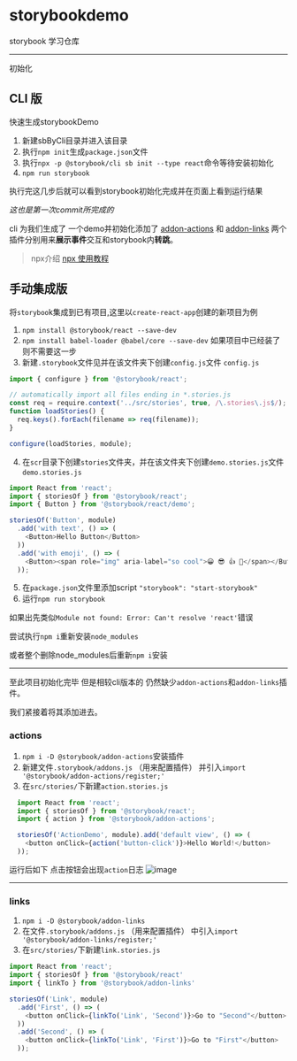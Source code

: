 # storybookdemo
storybook 学习仓库

---
初始化
## CLI 版
快速生成storybookDemo
1. 新建sbByCli目录并进入该目录 
2. 执行`npm init`生成`package.json`文件
3. 执行`npx -p @storybook/cli sb init --type react`命令等待安装初始化
4. `npm run storybook`

执行完这几步后就可以看到storybook初始化完成并在页面上看到运行结果

*这也是第一次commit所完成的*

cli 为我们生成了 一个demo并初始化添加了
[addon-actions](https://github.com/storybookjs/storybook/tree/master/addons/actions)
和
[addon-links](https://github.com/storybookjs/storybook/tree/master/addons/links)
两个插件分别用来**展示事件**交互和storybook内**转跳**。

> npx介绍  [npx 使用教程](http://www.ruanyifeng.com/blog/2019/02/npx.html)

## 手动集成版
将`storyboo`k集成到已有项目,这里以`create-react-app`创建的新项目为例
1. `npm install @storybook/react --save-dev`
2. `npm install babel-loader @babel/core --save-dev` 如果项目中已经装了 则不需要这一步
3. 新建`.storybook`文件见并在该文件夹下创建`config.js`文件
`config.js`
```js
import { configure } from '@storybook/react';

// automatically import all files ending in *.stories.js
const req = require.context('../src/stories', true, /\.stories\.js$/);
function loadStories() {
  req.keys().forEach(filename => req(filename));
}

configure(loadStories, module);

```
4. 在`scr`目录下创建`stories`文件夹，并在该文件夹下创建`demo.stories.js`文件
`demo.stories.js`
```js
import React from 'react';
import { storiesOf } from '@storybook/react';
import { Button } from '@storybook/react/demo';

storiesOf('Button', module)
  .add('with text', () => (
    <Button>Hello Button</Button>
  ))
  .add('with emoji', () => (
    <Button><span role="img" aria-label="so cool">😀 😎 👍 💯</span></Button>
  ));   
```
5. 在`package.json`文件里添加script `"storybook": "start-storybook"`
6. 运行`npm run storybook`

如果出先类似`Module not found: Error: Can't resolve 'react'`错误 

尝试执行`npm i`重新安装`node_modules`

或者整个删除node_modules后重新`npm i`安装

---
至此项目初始化完毕 但是相较cli版本的 仍然缺少`addon-actions`和`addon-links`插件。

我们紧接着将其添加进去。
 
 ### actions
1. `npm i -D @storybook/addon-actions`安装插件
2. 新建文件`.storybook/addons.js` （用来配置插件） 并引入`import '@storybook/addon-actions/register;'`
3. 在`src/stories/`下新建`action.stories.js`
```js
  import React from 'react';
  import { storiesOf } from '@storybook/react';
  import { action } from '@storybook/addon-actions';

  storiesOf('ActionDemo', module).add('default view', () => (
    <button onClick={action('button-click')}>Hello World!</button>
  ));
```
运行后如下 点击按钮会出现`action`日志
![image](https://user-images.githubusercontent.com/19797724/63237750-da3e7800-c275-11e9-94be-c46e7bb83eca.png)

---
### links
1. `npm i -D @storybook/addon-links`
2. 在文件`.storybook/addons.js` （用来配置插件） 中引入`import '@storybook/addon-links/register;'`
3. 在`src/stories/`下新建`link.stories.js`
```js
import React from 'react';
import { storiesOf } from '@storybook/react'
import { linkTo } from '@storybook/addon-links'

storiesOf('Link', module)
  .add('First', () => (
    <button onClick={linkTo('Link', 'Second')}>Go to "Second"</button>
  ))
  .add('Second', () => (
    <button onClick={linkTo('Link', 'First')}>Go to "First"</button>
  ));
```
  

